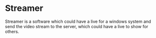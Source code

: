 # Streamer
Streamer is a software which could have a live for a windows system and send the video stream to the server, which could have a live to show for others.
